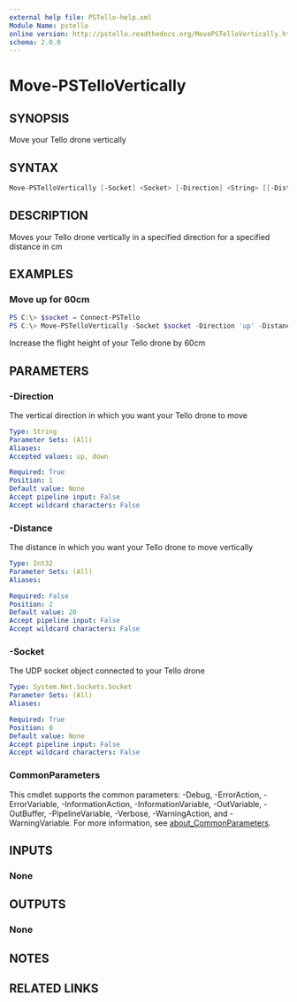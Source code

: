 ```yaml
---
external help file: PSTello-help.xml
Module Name: pstello
online version: http://pstello.readthedocs.org/MovePSTelloVertically.html
schema: 2.0.0
---
```


# Move-PSTelloVertically

## SYNOPSIS

Move your Tello drone vertically

## SYNTAX

```powershell
Move-PSTelloVertically [-Socket] <Socket> [-Direction] <String> [[-Distance] <Int32>] [<CommonParameters>]
```

## DESCRIPTION

Moves your Tello drone vertically in a specified direction for a specified distance in cm

## EXAMPLES

### Move up for 60cm

```powershell
PS C:\> $socket = Connect-PSTello
PS C:\> Move-PSTelloVertically -Socket $socket -Direction 'up' -Distance 60
```

Increase the flight height of your Tello drone by 60cm

## PARAMETERS

### -Direction

The vertical direction in which you want your Tello drone to move

```yaml
Type: String
Parameter Sets: (All)
Aliases:
Accepted values: up, down

Required: True
Position: 1
Default value: None
Accept pipeline input: False
Accept wildcard characters: False
```

### -Distance

The distance in which you want your Tello drone to move vertically

```yaml
Type: Int32
Parameter Sets: (All)
Aliases:

Required: False
Position: 2
Default value: 20
Accept pipeline input: False
Accept wildcard characters: False
```

### -Socket

The UDP socket object connected to your Tello drone

```yaml
Type: System.Net.Sockets.Socket
Parameter Sets: (All)
Aliases:

Required: True
Position: 0
Default value: None
Accept pipeline input: False
Accept wildcard characters: False
```

### CommonParameters

This cmdlet supports the common parameters: -Debug, -ErrorAction, -ErrorVariable, -InformationAction, -InformationVariable, -OutVariable, -OutBuffer, -PipelineVariable, -Verbose, -WarningAction, and -WarningVariable. For more information, see [about_CommonParameters](http://go.microsoft.com/fwlink/?LinkID=113216).

## INPUTS

### None

## OUTPUTS

### None

## NOTES

## RELATED LINKS
